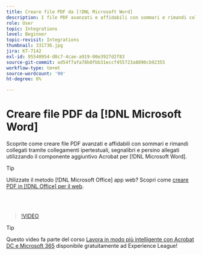 ```yaml
---
title: Creare file PDF da [!DNL Microsoft Word]
description: I file PDF avanzati e affidabili con sommari e rimandi collegati tramite collegamenti ipertestuali, segnalibri e persino allegati possono essere creati facilmente utilizzando il componente aggiuntivo Acrobat per [!DNL Microsoft Word]
role: User
topic: Integrations
level: Beginner
topic-revisit: Integrations
thumbnail: 331736.jpg
jira: KT-7142
exl-id: 95540954-d0c7-4cae-a919-00e3927d2f83
source-git-commit: ad54f7afa78b0fbb31eccf455723a8890cb92355
workflow-type: tm+mt
source-wordcount: '99'
ht-degree: 0%

---
```


# Creare file PDF da [!DNL Microsoft Word]

Scoprite come creare file PDF avanzati e affidabili con sommari e rimandi collegati tramite collegamenti ipertestuali, segnalibri e persino allegati utilizzando il componente aggiuntivo Acrobat per [!DNL Microsoft Word].

>[!TIP]
>
>Utilizzate il metodo [!DNL Microsoft Office] app web? Scopri come [creare PDF in [!DNL Office] per il web](../integrate/createofficeweb.md).

<br> 

>[!VIDEO](https://video.tv.adobe.com/v/331736?quality=12&learn=on&hidetitle=true)

>[!TIP]
>
>Questo video fa parte del corso [Lavora in modo più intelligente con Acrobat DC e Microsoft 365](https://experienceleague.adobe.com/?recommended=Acrobat-U-1-2021.microsoft365) disponibile gratuitamente ad Experience League!
